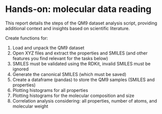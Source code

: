 # Hands-on: molecular data reading

This report details the steps of the QM9 dataset analysis script, providing additional context and insights based on scientific literature.

Create functions for:
1. Load and unpack the QM9 dataset
2. Open XYZ files and extract the properties and SMILES (and other
features you find relevant for the tasks below)
1. SMILES must be validated using the RDKit, invalid SMILES must be ignored
2. Generate the canonical SMILES (which must be saved)
3. Create a dataframe (pandas) to store the QM9 samples (SMILES and
properties)
4. Plotting histograms for all properties
5. Plotting histograms for the molecular composition and size
6. Correlation analysis considering: all properties, number of atoms, and
molecular weight
